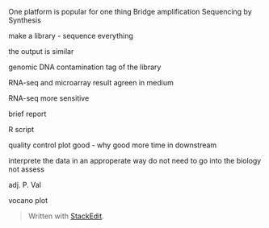 One platform is popular for one thing
Bridge amplification 
Sequencing by Synthesis

make a library - sequence everything

the output is similar

genomic DNA contamination
tag of the library

RNA-seq and microarray result agreen in medium

RNA-seq more sensitive

brief report

R script

quality control plot
good - why good more time in downstream

interprete the data in an approperate way
do not need to go into the biology not assess 

adj. P. Val

vocano plot 
> Written with [StackEdit](https://stackedit.io/).
<!--stackedit_data:
eyJoaXN0b3J5IjpbMTY4MDAxNDM0NywtMTg3OTM5NTkxOCwxMD
g0NzA3OTQ1LC0xNDY4MjgzNDMxLC0zMzkzOTk1NjcsLTg0Mzcy
NjY3NiwtMzM3MTc4NDgxLDIwMzU2NjgxNTcsNzMwOTk4MTE2XX
0=
-->
